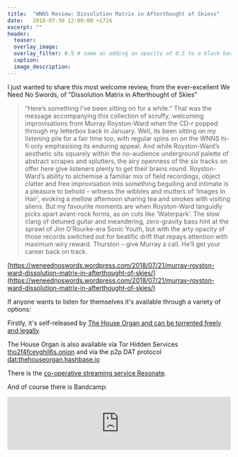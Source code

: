 ```yaml
---
title:  "WNNS Review: Dissolution Matrix in Afterthought of Skiess"
date:   2018-07-30 12:00:00 +1724
excerpt: ""
header:
  teaser:
  overlay_image:
  overlay_filter: 0.5 # same as adding an opacity of 0.5 to a black background
  caption:
  image_description:
---
```

I just wanted to share this most welcome review, from the ever-excellent We Need No Swords, of "Dissolution Matrix in Afterthought of Skies"

> “Here’s something I’ve been sitting on for a while.” That was the message accompanying this collection of scruffy, welcoming improvisations from Murray Royston-Ward when the CD-r popped through my letterbox back in January. Well, its been sitting on my listening pile for a fair time too, with regular spins on on the WNNS hi-fi only emphasising its enduring appeal. And while Royston-Ward’s aesthetic sits squarely within the no-audience underground palette of abstract scrapes and splutters, the airy openness of the six tracks on offer here give listeners plenty to get their brains round. Royston-Ward’s ability to alchemise a familiar mix of field recordings, object clatter and free improvisation into something beguiling and intimate  is a pleasure to behold – witness the wibbles and mutters of ‘Images In Hair’, evoking a mellow afternoon sharing tea and smokes with visiting aliens. But my favourite moments are when Royston-Ward languidly picks apart avant-rock forms, as on cuts like ‘Waterpark’. The slow clang of detuned guitar and meandering, zero-gravity bass hint at the sprawl of Jim O’Rourke-era Sonic Youth, but with the arty opacity of those records switched out for beatific drift that repays attention with maximum wiry reward. Thurston – give Murray a call. He’ll get your career back on track.

[https://weneednoswords.wordpress.com/2018/07/21/murray-royston-ward-dissolution-matrix-in-afterthought-of-skies/](https://weneednoswords.wordpress.com/2018/07/21/murray-royston-ward-dissolution-matrix-in-afterthought-of-skies/)

If anyone wants to listen for themselves it's available through a variety of options:

Firstly, it's self-released by [The House Organ and can be torrented freely and legally](https://thehouseorgan.xyz/2018/01/01/dissolution-matrix-in-afterthought-of-skies.html).

The House Organ is also available via Tor Hidden Services [tho2f4fceyghjl6s.onion](tho2f4fceyghjl6s.onion) and via the p2p DAT protocol [dat:thehouseorgan.hashbase.io](dat:thehouseorgan.hashbase.io)

There is the [co-operative streaming service Resonate](https://resonate.is/album/9998/murray_royston-ward-dissolution_matrix_in_afterthought_of_skies/).

And of course there is Bandcamp:
<iframe style="border: 0; width: 100%; height: 120px;" src="https://bandcamp.com/EmbeddedPlayer/album=847700786/size=large/bgcol=ffffff/linkcol=0687f5/tracklist=false/artwork=small/transparent=true/" seamless><a href="http://mroystonward.bandcamp.com/album/dissolution-matrix-in-afterthought-of-skies">Dissolution Matrix in Afterthought of Skies by Murray Royston-Ward</a></iframe>
